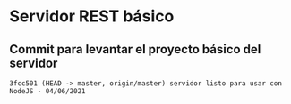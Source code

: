 # Servidor REST básico

## Commit para levantar el proyecto básico del servidor
```
3fcc501 (HEAD -> master, origin/master) servidor listo para usar con NodeJS - 04/06/2021
```
